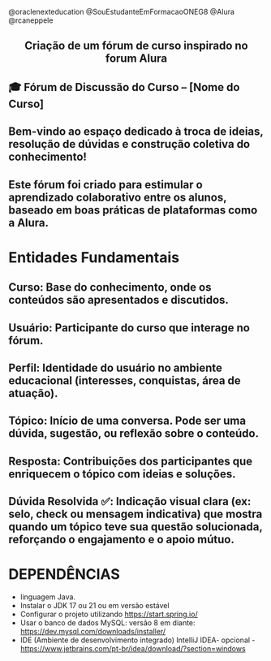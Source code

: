 @oraclenexteducation 
@SouEstudanteEmFormacaoONEG8 
@Alura
@rcaneppele
<div align="center">

## Criação de um fórum de curso inspirado no forum Alura

</div>

## 🎓 Fórum de Discussão do Curso – [Nome do Curso]
## Bem-vindo ao espaço dedicado à troca de ideias, resolução de dúvidas e construção coletiva do conhecimento! 
## Este fórum foi criado para estimular o aprendizado colaborativo entre os alunos, baseado em boas práticas de plataformas como a Alura.

# Entidades Fundamentais
## Curso: Base do conhecimento, onde os conteúdos são apresentados e discutidos.

## Usuário: Participante do curso que interage no fórum.
## Perfil: Identidade do usuário no ambiente educacional (interesses, conquistas, área de atuação).

## Tópico: Início de uma conversa. Pode ser uma dúvida, sugestão, ou reflexão sobre o conteúdo.

## Resposta: Contribuições dos participantes que enriquecem o tópico com ideias e soluções.

## Dúvida Resolvida ✅: Indicação visual clara (ex: selo, check ou mensagem indicativa) que mostra quando um tópico teve sua questão solucionada, reforçando o engajamento e o apoio mútuo.



  
# DEPENDÊNCIAS
* linguagem Java.
* Instalar o JDK 17 ou 21 ou em versão estável
* Configurar o projeto utilizando https://start.spring.io/
* Usar o banco de dados MySQL: versão 8 em diante: https://dev.mysql.com/downloads/installer/
* IDE (Ambiente de desenvolvimento integrado) IntelliJ IDEA- opcional - https://www.jetbrains.com/pt-br/idea/download/?section=windows
